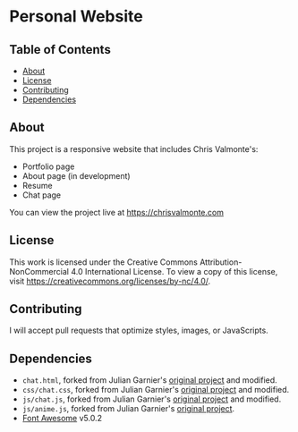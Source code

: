 # Personal Website

## Table of Contents
* [About](#about)
* [License](#license)
* [Contributing](#contributing)
* [Dependencies](#dependencies)

## About

This project is a responsive website that includes Chris Valmonte's:
* Portfolio page
* About page (in development)
* Resume
* Chat page

You can view the project live at https://chrisvalmonte.com

## License
This work is licensed under the Creative Commons Attribution-NonCommercial 4.0 International License. To view a copy of this license, visit https://creativecommons.org/licenses/by-nc/4.0/.

## Contributing
I will accept pull requests that optimize styles, images, or JavaScripts.

## Dependencies
* `chat.html`, forked from Julian Garnier's [original project](https://github.com/juliangarnier/juliangarnier.com) and modified.
* `css/chat.css`, forked from Julian Garnier's [original project](https://github.com/juliangarnier/juliangarnier.com) and modified.
* `js/chat.js`, forked from Julian Garnier's [original project](https://github.com/juliangarnier/juliangarnier.com) and modified.
* `js/anime.js`, forked from Julian Garnier's [original project](https://github.com/juliangarnier/juliangarnier.com).
* [Font Awesome](https://fontawesome.com/) v5.0.2
